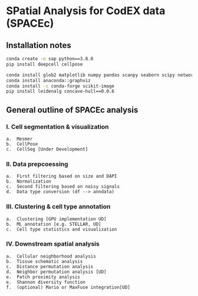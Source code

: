 # SPatial Analysis for CodEX data (SPACEc)

## Installation notes
```bash
conda create -n sap python==3.8.0
pip install deepcell cellpose

conda install glob2 matplotlib numpy pandas scanpy seaborn scipy networkx tensorly statsmodels scikit-learn yellowbrick joblib tifffile tensorflow
conda install anaconda::graphviz
conda install -c conda-forge scikit-image
pip install leidenalg concave-hull==0.0.6
```

## General outline of SPACEc analysis

### I.	Cell segmentation & visualization
	a.	Mesmer
	b.	CellPose
	c.	CellSeg [Under Development]
### II.	Data prepcoessing
	a.  First filtering based on size and DAPI
	b.	Normalization
	c.	Second filtering based on noisy signals
	d.	Data type conversion (df --> anndata)
### III.	Clustering & cell type annotation
	a.	Clustering [GPU implementation UD]
	b.	ML annotation [e.g. STELLAR, UD]
	c.	Cell type statistics and visualization
### IV.	Downstream spatial analysis
	a.	Cellular neighborhood analysis
	b.	Tissue schematic analysis
	c.	Distance permutation analysis
	d.	Neighbor permutation analysis [UD]
	e.	Patch proximity analysis
	e.	Shannon diversity function
	f.	(optional) Mario or MaxFuse integration[UD]
